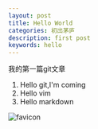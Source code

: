 ```yaml
---
layout: post
title: Hello World
categories: 初出茅庐
description: first post
keywords: hello
---
```


我的第一篇git文章

1. Hello git,I'm coming
2. Hello vim
3. Hello markdown


![favicon](/favicon.ico)
